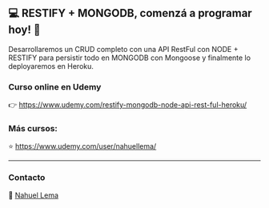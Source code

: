 ## 💻 RESTIFY + MONGODB, comenzá a programar hoy! 👊
Desarrollaremos un CRUD completo con una API RestFul con NODE + RESTIFY para persistir todo en MONGODB con Mongoose y finalmente lo deployaremos en Heroku.

### Curso online en Udemy

👉 https://www.udemy.com/restify-mongodb-node-api-rest-ful-heroku/

### Más cursos:

⭐ https://www.udemy.com/user/nahuellema/

---

### Contacto

👋 [Nahuel Lema](https://www.linkedin.com/in/nahuellema/)
